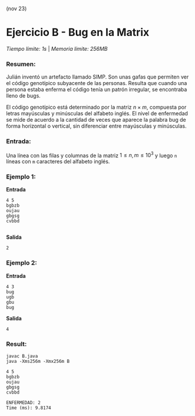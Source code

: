 
(nov 23)

# Ejercicio B - Bug en la Matrix

_Tiempo límite: 1s_ | _Memoria límite: 256MB_

### Resumen:
Julián inventó un artefacto llamado SIMP. Son unas gafas que permiten ver el código genotípico subyacente de las personas. Resulta que cuando una persona estaba enferma el código tenía un patrón irregular, se encontraba lleno de bugs.

El código genotípico está determinado por la matriz $n \times m$, compuesta por letras mayúsculas y minúsculas del alfabeto inglés. El nivel de enfermedad se mide de acuerdo a la cantidad de veces que aparece la palabra bug de forma horizontal o vertical, sin diferenciar entre mayúsculas y minúsculas.

### Entrada:
Una línea con las filas y columnas de la matriz $1 \leq n, m \leq 10^3$ y luego `n` líneas con `m` caracteres del alfabeto inglés.

### Ejemplo 1:

__Entrada__
```
4 5
bgbzb
oujau
gbgsg
cvbbd
 
```
__Salida__
```
2
```
### Ejemplo 2:

__Entrada__
```
4 3
bug
ugb
gbu
bug
```
__Salida__
```
4
```

### Result:

```
javac B.java
java -Xms256m -Xmx256m B
```

```
4 5
bgbzb
oujau
gbgsg
cvbbd
 
ENFERMEDAD: 2
Time (ms): 9.8174
```

